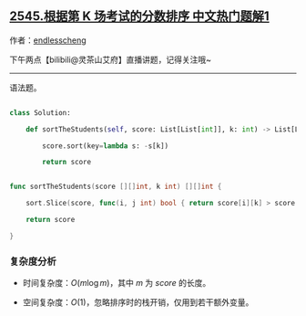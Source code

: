 ## [2545.根据第 K 场考试的分数排序 中文热门题解1](https://leetcode.cn/problems/sort-the-students-by-their-kth-score/solutions/100000/yu-fa-ti-by-endlesscheng-lako)

作者：[endlesscheng](https://leetcode.cn/u/endlesscheng)

下午两点【bilibili@灵茶山艾府】直播讲题，记得关注哦~

---

语法题。

```py [sol1-Python3]
class Solution:
    def sortTheStudents(self, score: List[List[int]], k: int) -> List[List[int]]:
        score.sort(key=lambda s: -s[k])
        return score
```

```go [sol1-Go]
func sortTheStudents(score [][]int, k int) [][]int {
	sort.Slice(score, func(i, j int) bool { return score[i][k] > score[j][k] })
	return score
}
```

### 复杂度分析

- 时间复杂度：$O(m\log m)$，其中 $m$ 为 $\textit{score}$ 的长度。
- 空间复杂度：$O(1)$，忽略排序时的栈开销，仅用到若干额外变量。
